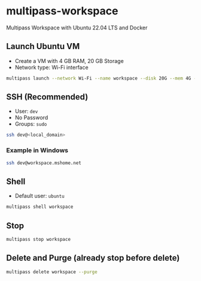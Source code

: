 # multipass-workspace
Multipass Workspace with Ubuntu 22.04 LTS and Docker

## Launch Ubuntu VM

* Create a VM with 4 GB RAM, 20 GB Storage
* Network type: Wi-Fi interface

```sh
multipass launch --network Wi-Fi --name workspace --disk 20G --mem 4G --cloud-init cloud-config.yml
```

## SSH (Recommended)

* User: `dev`
* No Password
* Groups: `sudo`

```sh
ssh dev@<local_domain>
```

### Example in Windows

```sh
ssh dev@workspace.mshome.net
```

## Shell

* Default user: `ubuntu`

```sh
multipass shell workspace
```

## Stop

```sh
multipass stop workspace
```

## Delete and Purge (already stop before delete)

```sh
multipass delete workspace --purge
```
